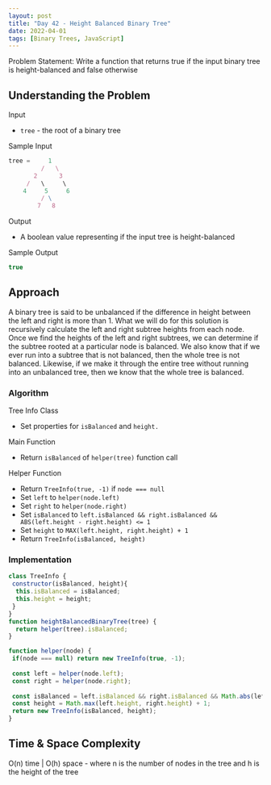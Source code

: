```yaml
---
layout: post
title: "Day 42 - Height Balanced Binary Tree"
date: 2022-04-01
tags: [Binary Trees, JavaScript]
---
```


Problem Statement: Write a function that returns true if the input binary tree is height-balanced and false otherwise

## Understanding the Problem

Input

* `tree` - the root of a binary tree

Sample Input

```js
tree =     1
         /   \
       2      3
     /   \     \
    4     5     6
         / \   
        7   8

```

Output

* A boolean value representing if the input tree is height-balanced

Sample Output

```js
true
```

## Approach

A binary tree is said to be unbalanced if the difference in height between the left and right is more than 1. What we will do for this solution is recursively calculate the left and right subtree heights from each node. Once we find the heights of the left and right subtrees, we can determine if the subtree rooted at a particular node is balanced. We also know that if we ever run into a subtree that is not balanced, then the whole tree is not balanced. Likewise, if we make it through the entire tree without running into an unbalanced tree, then we know that the whole tree is balanced.

### Algorithm

Tree Info Class

* Set properties for `isBalanced` and `height.`

Main Function

* Return `isBalanced` of `helper(tree)` function call

Helper Function

* Return `TreeInfo(true, -1)` if `node === null`
* Set `left` to `helper(node.left)`
* Set `right` to `helper(node.right)`
* Set `isBalanced` to `left.isBalanced && right.isBalanced && ABS(left.height - right.height) <= 1`
* Set `height` to `MAX(left.height, right.height) + 1`
* Return `TreeInfo(isBalanced, height)`

### Implementation

```js
class TreeInfo {
 constructor(isBalanced, height){
  this.isBalanced = isBalanced;
  this.height = height;
 }
}
function heightBalancedBinaryTree(tree) {
  return helper(tree).isBalanced;
}

function helper(node) {
 if(node === null) return new TreeInfo(true, -1);
 
 const left = helper(node.left);
 const right = helper(node.right);
 
 const isBalanced = left.isBalanced && right.isBalanced && Math.abs(left.height - right.height) <= 1;
 const height = Math.max(left.height, right.height) + 1;
 return new TreeInfo(isBalanced, height);
}

```

## Time & Space Complexity

O(n) time | O(h) space - where n is the number of nodes in the tree and h is the height of the tree
